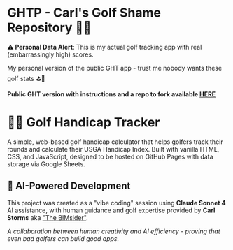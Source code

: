# GHTP - Carl's Golf Shame Repository 🤦‍♂️

**⚠️ Personal Data Alert**: This is my actual golf tracking app with real (embarrassingly high) scores. 

My personal version of the public GHT app - trust me nobody wants these golf stats ⛳🤔

**Public GHT version with instructions and a repo to fork available [HERE](https://github.com/TheBIMsider/GHT)**

# 🏌️‍♂️ Golf Handicap Tracker

A simple, web-based golf handicap calculator that helps golfers track their rounds and calculate their USGA Handicap Index. Built with vanilla HTML, CSS, and JavaScript, designed to be hosted on GitHub Pages with data storage via Google Sheets.

## 🤖 AI-Powered Development

This project was created as a "vibe coding" session using **Claude Sonnet 4** AI assistance, with human guidance and golf expertise provided by **Carl Storms** aka ["The BIMsider"](https://bio.link/thebimsider). 

*A collaboration between human creativity and AI efficiency - proving that even bad golfers can build good apps.*
